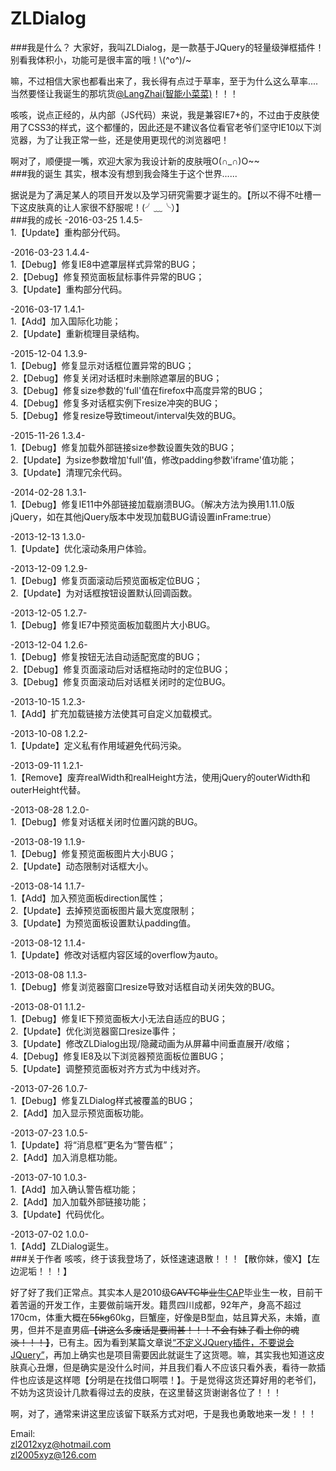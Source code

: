 # ZLDialog
###我是什么？
大家好，我叫ZLDialog，是一款基于JQuery的轻量级弹框插件！别看我体积小，功能可是很丰富的哦！\\(^o^)/~  
  
嘛，不过相信大家也都看出来了，我长得有点过于草率，至于为什么这么草率....当然要怪让我诞生的那坑货[@LangZhai(智能小菜菜)](https://github.com/LangZhai "LangZhai(智能小菜菜)")！！！  
  
咳咳，说点正经的，从内部（JS代码）来说，我是兼容IE7+的，不过由于皮肤使用了CSS3的样式，这个都懂的，因此还是不建议各位看官老爷们坚守IE10以下浏览器，为了让我正常一些，还是使用更现代的浏览器吧！  
  
啊对了，顺便提一嘴，欢迎大家为我设计新的皮肤哦O(∩_∩)O~~  
###我的诞生
其实，根本没有想到我会降生于这个世界......  
  
据说是为了满足某人的项目开发以及学习研究需要才诞生的。【所以不得不吐槽一下这皮肤真的让人家很不舒服呢！(╯﹏╰）】  
###我的成长
-2016-03-25    1.4.5-  
  1.【Update】重构部分代码。  
  
-2016-03-23    1.4.4-  
  1.【Debug】修复IE8中遮罩层样式异常的BUG；  
  2.【Debug】修复预览面板鼠标事件异常的BUG；  
  3.【Update】重构部分代码。  
  
-2016-03-17    1.4.1-  
  1.【Add】加入国际化功能；  
  2.【Update】重新梳理目录结构。  
  
-2015-12-04    1.3.9-  
  1.【Debug】修复显示对话框位置异常的BUG；  
  2.【Debug】修复关闭对话框时未删除遮罩层的BUG；  
  3.【Debug】修复size参数的'full'值在firefox中高度异常的BUG；  
  4.【Debug】修复多对话框实例下resize冲突的BUG；  
  5.【Debug】修复resize导致timeout/interval失效的BUG。  
  
-2015-11-26    1.3.4-  
  1.【Debug】修复加载外部链接size参数设置失效的BUG；  
  2.【Update】为size参数增加'full'值，修改padding参数'iframe'值功能；  
  3.【Update】清理冗余代码。  
  
-2014-02-28    1.3.1-  
  1.【Debug】修复IE11中外部链接加载崩溃BUG。（解决方法为换用1.11.0版jQuery，如在其他jQuery版本中发现加载BUG请设置inFrame:true）  
  
-2013-12-13    1.3.0-  
  1.【Update】优化滚动条用户体验。  
  
-2013-12-09    1.2.9-  
  1.【Debug】修复页面滚动后预览面板定位BUG；  
  2.【Update】为对话框按钮设置默认回调函数。  
  
-2013-12-05    1.2.7-  
  1.【Debug】修复IE7中预览面板加载图片大小BUG。  
  
-2013-12-04    1.2.6-  
  1.【Debug】修复按钮无法自动适配宽度的BUG；  
  2.【Debug】修复页面滚动后对话框拖动时的定位BUG；  
  3.【Debug】修复页面滚动后对话框关闭时的定位BUG。  
  
-2013-10-15    1.2.3-  
  1.【Add】扩充加载链接方法使其可自定义加载模式。  
  
-2013-10-08    1.2.2-  
  1.【Update】定义私有作用域避免代码污染。  
  
-2013-09-11    1.2.1-  
  1.【Remove】废弃realWidth和realHeight方法，使用jQuery的outerWidth和outerHeight代替。  
  
-2013-08-28    1.2.0-  
  1.【Debug】修复对话框关闭时位置闪跳的BUG。  
  
-2013-08-19    1.1.9-  
  1.【Debug】修复预览面板图片大小BUG；  
  2.【Update】动态限制对话框大小。 
  
-2013-08-14    1.1.7-  
  1.【Add】加入预览面板direction属性；  
  2.【Update】去掉预览面板图片最大宽度限制；  
  3.【Update】为预览面板设置默认padding值。  
  
-2013-08-12    1.1.4-  
  1.【Update】修改对话框内容区域的overflow为auto。  
  
-2013-08-08    1.1.3-  
  1.【Debug】修复浏览器窗口resize导致对话框自动关闭失效的BUG。 
  
-2013-08-01    1.1.2-  
  1.【Debug】修复IE下预览面板大小无法自适应的BUG；  
  2.【Update】优化浏览器窗口resize事件；  
  3.【Update】修改ZLDialog出现/隐藏动画为从屏幕中间垂直展开/收缩；  
  4.【Debug】修复IE8及以下浏览器预览面板位置BUG；  
  5.【Update】调整预览面板对齐方式为中线对齐。  
  
-2013-07-26    1.0.7-  
  1.【Debug】修复ZLDialog样式被覆盖的BUG；  
  2.【Add】加入显示预览面板功能。  
  
-2013-07-23    1.0.5-  
  1.【Update】将“消息框”更名为“警告框”；  
  2.【Add】加入消息框功能。  
  
-2013-07-10    1.0.3-  
  1.【Add】加入确认警告框功能；  
  2.【Add】加入加载外部链接功能；  
  3.【Update】代码优化。  
  
-2013-07-02    1.0.0-  
  1.【Add】ZLDialog诞生。  
###关于作者
咳咳，终于该我登场了，妖怪速速退散！！！【散你妹，傻X】【左边泥垢！！！】  
  
好了好了我们正常点。其实本人是2010级~~CAVTC毕业生~~<a href="http://www.cap.edu.cn/" target="_blank">CAP</a>毕业生一枚，目前干着苦逼的开发工作，主要做前端开发。籍贯四川成都，92年产，身高不超过170cm，体重大概在~~55kg~~60kg，巨蟹座，好像是B型血，姑且算犬系，未婚，直男，但并不是直男癌~~【讲这么多废话是要闹甚！！！不会有妹子看上你的魂淡！！！】~~，已有主。因为看到某篇文章说<a href="https://www.cnblogs.com/xcj26/p/3345556.html" target="_blank">“不定义JQuery插件，不要说会JQuery”</a>，再加上确实也是项目需要因此就诞生了这货嗯。嘛，其实我也知道这皮肤真心丑爆，但是确实是没什么时间，并且我们看人不应该只看外表，看待一款插件也应该是这样嗯【分明是在找借口啊喂！】。于是觉得这货还算好用的老爷们，不妨为这货设计几款看得过去的皮肤，在这里替这货谢谢各位了！！！ 
  
啊，对了，通常来讲这里应该留下联系方式对吧，于是我也勇敢地来一发！！！  
  
Email:  
<zl2012xyz@hotmail.com>  
<zl2005xyz@126.com>